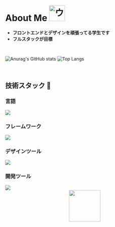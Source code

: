 <h1>
  About Me
  <img src="https://media.tenor.com/p58rSbDQZMoAAAAi/umamusumeprettyderby.gif" 
       alt="ウマ娘 Pretty Derby" 
       width="50" />
</h1>

- **フロントエンドとデザインを頑張ってる学生です**
- **フルスタックが目標**

<br>

  <div>
    
  ![Anurag's GitHub stats](https://github-readme-stats.vercel.app/api?username=reonalddekapurio) ![Top Langs](https://github-readme-stats.vercel.app/api/top-langs/?username=reonalddekapurio&layout=compact)  
    
 
</div>

  <br>

<h2>
  技術スタック 💪
</h2>
<div>
  <h3>
    言語
  </h3>
  
  <div>
    <a href="https://skillicons.dev">
      <img src="https://skillicons.dev/icons?i=html,css,js,py,ts" />
    </a>
  </div>

  <h3>
    フレームワーク 
  </h3>
  
  <div>
    <a href="https://skillicons.dev">
      <img src="https://skillicons.dev/icons?i=nextjs,react,tailwind" />
    </a>
  </div>
  
  <h3>
    デザインツール
  </h3>
  
  <div>
    <a href="https://skillicons.dev">
      <img src="https://skillicons.dev/icons?i=figma,xd,ai,ps,pr" />
    </a>
  </div>
  
  <h3>
    開発ツール
  </h3>
  
  <div>
    <a href="https://skillicons.dev">
    </a>
    <img src="https://skillicons.dev/icons?i=docker,github,git" /> 
  </div>
</div>

<div align="center">
  <img src="https://media1.tenor.com/m/xDZDe_5KPLgAAAAC/gbc-girlsbandcry.gif" 
       width="100" 
</div>





 
